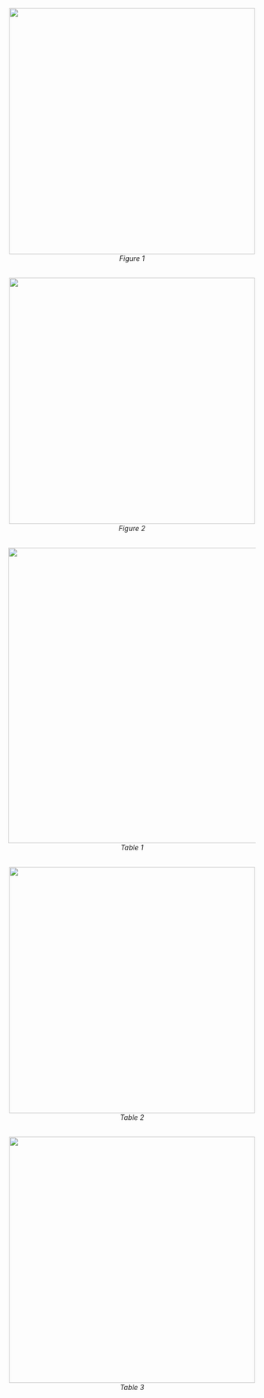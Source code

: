 <p align="center">
  <img src="https://github.com/user-attachments/assets/27ef0e26-9ca3-42a1-ba04-9bd235c40929" width="500"/><br/>
  <i>Figure 1</i><br/><br/>
</p>

<p align="center">
  <img src="https://github.com/user-attachments/assets/1759796f-d786-4a52-942d-f8f6a03020ed" width="500"/><br/>
  <i>Figure 2</i><br/><br/>
</p>

<p align="center">
  <img src="https://github.com/user-attachments/assets/4cf81d16-f163-4b76-ac64-f24206289672" width="600"/><br/>
  <i>Table 1</i><br/><br/>
</p>

<p align="center">
  <img src="https://github.com/user-attachments/assets/b8300ede-c504-49d8-9ea5-095ba2922a6d" width="500"/><br/>
  <i>Table 2</i><br/><br/>
</p>

<p align="center">
  <img src="https://github.com/user-attachments/assets/6ae0f486-dfb5-4213-9f9b-0e6bf42b3fa3" width="500"/><br/>
  <i>Table 3</i><br/><br/>
</p>
